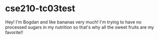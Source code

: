 # cse210-tc03test

Hey!
I'm Bogdan and like bananas very much!
I'm trying to have no processed sugars in my nutrition so that's why all the sweet fruits are my favorite!!

